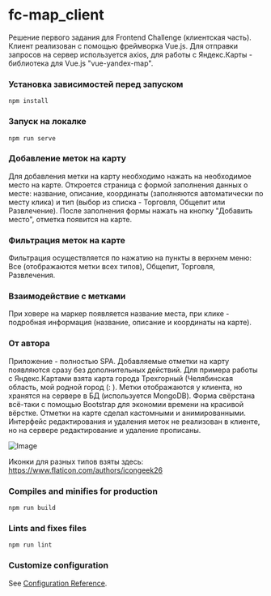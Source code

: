 # fc-map_client
Решение первого задания для Frontend Challenge (клиентская часть). Клиент реализован с помощью фреймворка Vue.js. Для отправки запросов на сервер используется axios, для работы с Яндекс.Карты - библиотека для Vue.js "vue-yandex-map".

### Установка зависимостей перед запуском
```
npm install
```

### Запуск на локалке
```
npm run serve
```

### Добавление меток на карту
Для добавления метки на карту необходимо нажать на необходимое место на карте. Откроется страница с формой заполнения данных о месте: название, описание, координаты (заполняются автоматически по месту клика) и тип (выбор из списка - Торговля, Общепит или Развлечение). После заполнения формы нажать на кнопку "Добавить место", отметка появится на карте.

### Фильтрация меток на карте
Фильтрация осуществляется по нажатию на пункты в верхнем меню: Все (отображаются метки всех типов), Общепит, Торговля, Развлечения.

### Взаимодействие с метками
При ховере на маркер появляется название места, при клике - подробная информация (название, описание и координаты на карте).

### От автора
Приложение - полностью SPA. Добавляемые отметки на карту появляются сразу без дополнительных действий. Для примера работы с Яндекс.Картами взята карта города Трехгорный (Челябинская область, мой родной город (: ). Метки отображаются у клиента, но хранятся на сервере в БД (используется MongoDB). Форма свёрстана всё-таки с помощью Bootstrap для экономии времени на красивой вёрстке. Отметки на карте сделал кастомными и анимированными. Интерфейс редактирования и удаления меток не реализован в клиенте, но на сервере редактирование и удаление прописаны.

![Image](https://i.ibb.co/9wmc8vN/1597491635136.png)

Иконки для разных типов взяты здесь: https://www.flaticon.com/authors/icongeek26

### Compiles and minifies for production
```
npm run build
```

### Lints and fixes files
```
npm run lint
```

### Customize configuration
See [Configuration Reference](https://cli.vuejs.org/config/).
